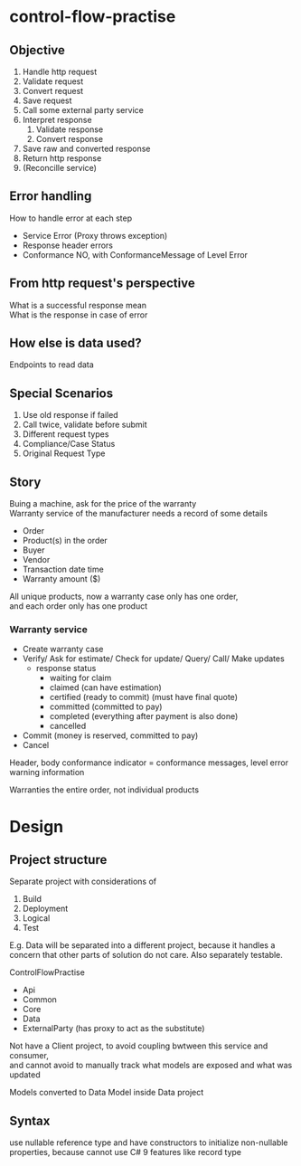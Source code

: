 # control-flow-practise

## Objective

1. Handle http request
2. Validate request
3. Convert request
4. Save request
5. Call some external party service
6. Interpret response
    1. Validate response
    2. Convert response
7. Save raw and converted response
8. Return http response
9. (Reconcille service)

## Error handling
How to handle error at each step

- Service Error (Proxy throws exception)
- Response header errors
- Conformance NO, with ConformanceMessage of Level Error

## From http request's perspective
What is a successful response mean\
What is the response in case of error

## How else is data used?
Endpoints to read data

## Special Scenarios
1. Use old response if failed
2. Call twice, validate before submit
3. Different request types
4. Compliance/Case Status
5. Original Request Type

## Story
Buing a machine, ask for the price of the warranty\
Warranty service of the manufacturer needs a record of some details

- Order
- Product(s) in the order
- Buyer
- Vendor
- Transaction date time
- Warranty amount ($)

All unique products, now a warranty case only has one order,\
and each order only has one product

### Warranty service
- Create warranty case
- Verify/ Ask for estimate/ Check for update/ Query/ Call/ Make updates
  - response status
    - waiting for claim
    - claimed (can have estimation)
    - certified (ready to commit) (must have final quote)
    - committed (committed to pay)
    - completed (everything after payment is also done)
    - cancelled
- Commit (money is reserved, committed to pay)
- Cancel

Header, body
conformance indicator = conformance messages, level error warning information

Warranties the entire order, not individual products

# Design

## Project structure
Separate project with considerations of

1. Build
2. Deployment
3. Logical
4. Test

E.g. Data will be separated into a different project, because it handles a concern that other parts of solution do not care. Also separately testable.

ControlFlowPractise
* Api
* Common
* Core
* Data
* ExternalParty (has proxy to act as the substitute)

Not have a Client project, to avoid coupling bwtween this service and consumer,\
and cannot avoid to manually track what models are exposed and what was updated

Models converted to Data Model inside Data project

## Syntax
use nullable reference type and have constructors to initialize non-nullable properties, because cannot use C# 9 features like record type